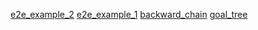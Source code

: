 [e2e_example_2](https://github.com/user-attachments/assets/e88e9eeb-24d8-475c-8ed8-4d42ee246ce8)
[e2e_example_1](https://github.com/user-attachments/assets/4a34aab7-7b4f-4c88-b482-3cfe87afb9aa)
[backward_chain](https://github.com/user-attachments/assets/b5b6bb9d-0306-48c8-baed-a6a9ee966571)
[goal_tree](https://github.com/user-attachments/assets/e5943ad7-8fc7-4aae-8888-385d6dbdd545)
